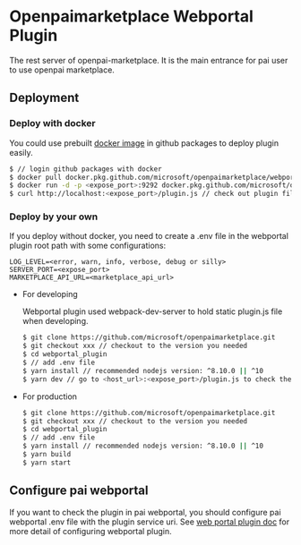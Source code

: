 # Openpaimarketplace Webportal Plugin

The rest server of openpai-marketplace. It is the main entrance for pai user to use openpai marketplace.

## Deployment

### Deploy with docker

You could use prebuilt [docker image](https://github.com/microsoft/openpaimarketplace/packages/171126) in github packages to deploy plugin easily.

```sh
$ // login github packages with docker
$ docker pull docker.pkg.github.com/microsoft/openpaimarketplace/webportal_plugin:<tag> // choose the version you need
$ docker run -d -p <expose_port>:9292 docker.pkg.github.com/microsoft/openpaimarketplace/webportal_plugin:<tag>
$ curl http://localhost:<expose_port>/plugin.js // check out plugin file when service up
```

### Deploy by your own

If you deploy without docker, you need to create a .env file in the webportal plugin root path with some configurations:

```shell
LOG_LEVEL=<error, warn, info, verbose, debug or silly>
SERVER_PORT=<expose_port>
MARKETPLACE_API_URL=<marketplace_api_url>
```

- For developing

  Webportal plugin used webpack-dev-server to hold static plugin.js file when developing.

  ```sh
  $ git clone https://github.com/microsoft/openpaimarketplace.git
  $ git checkout xxx // checkout to the version you needed
  $ cd webportal_plugin
  $ // add .env file
  $ yarn install // recommended nodejs version: ^8.10.0 || ^10
  $ yarn dev // go to <host_url>:<expose_port>/plugin.js to check the bundle file
  ```

- For production

  ```sh
  $ git clone https://github.com/microsoft/openpaimarketplace.git
  $ git checkout xxx // checkout to the version you needed
  $ cd webportal_plugin
  $ // add .env file
  $ yarn install // recommended nodejs version: ^8.10.0 || ^10
  $ yarn build
  $ yarn start
  ```

## Configure pai webportal

If you want to check the plugin in pai webportal, you should configure pai webportal .env file with the plugin service uri. See [web portal plugin doc](https://github.com/microsoft/pai/blob/master/docs/webportal/PLUGINS.md) for more detail of configuring webportal plugin.
